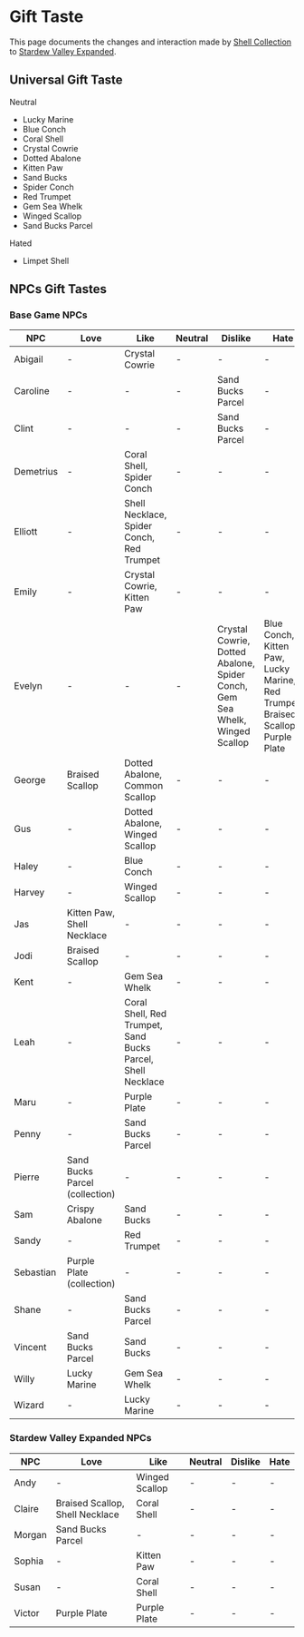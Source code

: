 # Gift Taste

This page documents the changes and interaction made by [Shell Collection](https://www.nexusmods.com/stardewvalley/mods/6690) to [Stardew Valley Expanded](https://www.nexusmods.com/stardewvalley/mods/3753).

## Universal Gift Taste

Neutral

- Lucky Marine
- Blue Conch
- Coral Shell
- Crystal Cowrie
- Dotted Abalone
- Kitten Paw
- Sand Bucks
- Spider Conch
- Red Trumpet
- Gem Sea Whelk
- Winged Scallop
- Sand Bucks Parcel

Hated

- Limpet Shell

## NPCs Gift Tastes

### Base Game NPCs

| NPC       | Love                           | Like                                                        | Neutral | Dislike                                                                     | Hate                                                                             |
| --------- | ------------------------------ | ----------------------------------------------------------- | ------- | --------------------------------------------------------------------------- | -------------------------------------------------------------------------------- |
| Abigail   | -                              | Crystal Cowrie                                              | -       | -                                                                           | -                                                                                |
| Caroline  | -                              | -                                                           | -       | Sand Bucks Parcel                                                           | -                                                                                |
| Clint     | -                              | -                                                           | -       | Sand Bucks Parcel                                                           | -                                                                                |
| Demetrius | -                              | Coral Shell, Spider Conch                                   | -       | -                                                                           | -                                                                                |
| Elliott   | -                              | Shell Necklace, Spider Conch, Red Trumpet                   | -       | -                                                                           | -                                                                                |
| Emily     | -                              | Crystal Cowrie, Kitten Paw                                  | -       | -                                                                           | -                                                                                |
| Evelyn    | -                              | -                                                           | -       | Crystal Cowrie, Dotted Abalone, Spider Conch, Gem Sea Whelk, Winged Scallop | Blue Conch, Kitten Paw, Lucky Marine, Red Trumpet, Braised Scallop, Purple Plate |
| George    | Braised Scallop                | Dotted Abalone, Common Scallop                              | -       | -                                                                           | -                                                                                |
| Gus       | -                              | Dotted Abalone, Winged Scallop                              | -       | -                                                                           | -                                                                                |
| Haley     | -                              | Blue Conch                                                  | -       | -                                                                           | -                                                                                |
| Harvey    | -                              | Winged Scallop                                              | -       | -                                                                           | -                                                                                |
| Jas       | Kitten Paw, Shell Necklace     | -                                                           | -       | -                                                                           | -                                                                                |
| Jodi      | Braised Scallop                | -                                                           | -       | -                                                                           | -                                                                                |
| Kent      | -                              | Gem Sea Whelk                                               | -       | -                                                                           | -                                                                                |
| Leah      | -                              | Coral Shell, Red Trumpet, Sand Bucks Parcel, Shell Necklace | -       | -                                                                           | -                                                                                |
| Maru      | -                              | Purple Plate                                                | -       | -                                                                           | -                                                                                |
| Penny     | -                              | Sand Bucks Parcel                                           | -       | -                                                                           | -                                                                                |
| Pierre    | Sand Bucks Parcel (collection) | -                                                           | -       | -                                                                           | -                                                                                |
| Sam       | Crispy Abalone                 | Sand Bucks                                                  | -       | -                                                                           | -                                                                                |
| Sandy     | -                              | Red Trumpet                                                 | -       | -                                                                           | -                                                                                |
| Sebastian | Purple Plate (collection)      | -                                                           | -       | -                                                                           | -                                                                                |
| Shane     | -                              | Sand Bucks Parcel                                           | -       | -                                                                           | -                                                                                |
| Vincent   | Sand Bucks Parcel              | Sand Bucks                                                  | -       | -                                                                           | -                                                                                |
| Willy     | Lucky Marine                   | Gem Sea Whelk                                               | -       | -                                                                           | -                                                                                |
| Wizard    | -                              | Lucky Marine                                                | -       | -                                                                           | -                                                                                |

### Stardew Valley Expanded NPCs

| NPC    | Love                            | Like           | Neutral | Dislike | Hate |
| ------ | ------------------------------- | -------------- | ------- | ------- | ---- |
| Andy   | -                               | Winged Scallop | -       | -       | -    |
| Claire | Braised Scallop, Shell Necklace | Coral Shell    | -       | -       | -    |
| Morgan | Sand Bucks Parcel               | -              | -       | -       | -    |
| Sophia | -                               | Kitten Paw     | -       | -       | -    |
| Susan  | -                               | Coral Shell    | -       | -       | -    |
| Victor | Purple Plate                    | Purple Plate   | -       | -       | -    |
